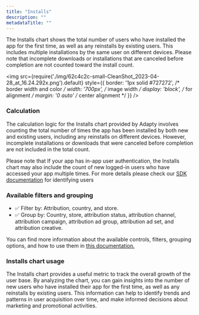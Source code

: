 ```yaml
---
title: "Installs"
description: ""
metadataTitle: ""
---
```


The Installs chart shows the total number of users who have installed the app for the first time, as well as any reinstalls by existing users. This includes multiple installations by the same user on different devices. Please note that incomplete downloads or installations that are canceled before completion are not counted toward the install count.


<img
  src={require('./img/62c4c2c-small-CleanShot_2023-04-28_at_16.24.292x.png').default}
  style={{
    border: '1px solid #727272', /* border width and color */
    width: '700px', /* image width */
    display: 'block', /* for alignment */
    margin: '0 auto' /* center alignment */
  }}
/>





### Calculation

The calculation logic for the Installs chart provided by Adapty involves counting the total number of times the app has been installed by both new and existing users, including any reinstalls on different devices. However, incomplete installations or downloads that were canceled before completion are not included in the total count.

Please note that If your app has in-app user authentication, the Installs chart may also include the count of new logged-in users who have accessed your app multiple times. For more details please check our [SDK documentation](https://docs.adapty.io/docs/identifying-users) for identifying users

### Available filters and grouping

- ✅ Filter by: Attribution, country, and store.
- ✅ Group by: Country, store, attribution status, attribution channel, attribution campaign, attribution ad group, attribution ad set, and attribution creative.

You can find more information about the available controls, filters, grouping options, and how to use them in [this documentation.](https://docs.adapty.io/docs/controls-filters-grouping-compare-proceeds)

### Installs chart usage

The Installs chart provides a useful metric to track the overall growth of the user base. By analyzing the chart, you can gain insights into the number of new users who have installed their app for the first time, as well as any reinstalls by existing users. This information can help to identify trends and patterns in user acquisition over time, and make informed decisions about marketing and promotional activities.